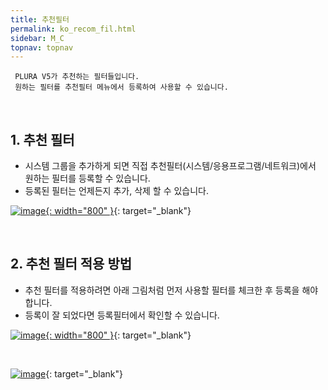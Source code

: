 ```yaml
---
title: 추천필터
permalink: ko_recom_fil.html
sidebar: M_C
topnav: topnav
---
```


     PLURA V5가 추천하는 필터들입니다.
     원하는 필터를 추천필터 메뉴에서 등록하여 사용할 수 있습니다.

<br />

## 1. 추천 필터
- 시스템 그룹을 추가하게 되면 직접 추천필터(시스템/응용프로그램/네트워크)에서 원하는 필터를 등록할 수 있습니다.
- 등록된 필터는 언제든지 추가, 삭제 할 수 있습니다.

[![image](/docs/images/Manual/common/filter2/recom/1.png){: width="800" }](/docs/images/Manual/common/filter2/recom/1.png){: target="_blank"}

<br />

## 2. 추천 필터 적용 방법
- 추천 필터를 적용하려면 아래 그림처럼 먼저 사용할 필터를 체크한 후 등록을 해야 합니다.
- 등록이 잘 되었다면 등록필터에서 확인할 수 있습니다.

[![image](/docs/images/Manual/common/filter2/recom/2.png){: width="800" }](/docs/images/Manual/common/filter2/recom/2.png){: target="_blank"}

<br />

[![image](/docs/images/Manual/common/filter2/recom/3.png)](/docs/images/Manual/common/filter2/recom/3.png){: target="_blank"}
